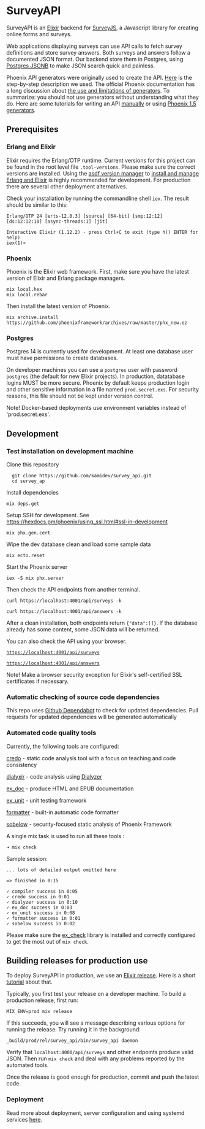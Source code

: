 # SurveyAPI

SurveyAPI is an [Elixir](https://elixir-lang.org/) backend for [SurveyJS](https://surveyjs.io/Overview/Library/), a Javascript library for creating online forms and surveys.

Web applications displaying surveys can use API calls to fetch survey definitions and store survey answers. Both surveys and answers follow a documented JSON format. Our backend store them in Postgres, using [Postgres JSONB](http://www.silota.com/docs/recipes/sql-postgres-json-data-types.html) to make JSON search quick and painless. 

Phoenix API generators were originally used to create the API. [Here](https://becoming-functional.com/building-a-rest-api-with-phoenix-1-3-part-1-9f8754aeaa87) is the step-by-step description we used. The official Phoenix documentation has a long discussion about [the use and limitations of generators](https://hexdocs.pm/phoenix/contexts.html). To summarize: you should not use generators without understanding what they do. Here are some tutorials for writing an API [manually](https://elixircasts.io/json-api-with-phoenix-1.4) or using [Phoenix 1.5 generators](https://www.poeticoding.com/another-guide-to-build-a-json-api-with-phoenix-1-5/).

## Prerequisites

### Erlang and Elixir

Elixir requires the Erlang/OTP runtime. Current versions for this project can be found in the root level file `.tool-versions`. Please make sure the correct versions are installed. Using the [asdf version manager](https://github.com/asdf-vm/asdf) to [install and manage Erlang and Elixir](https://www.mitchellhanberg.com/post/2017/10/05/installing-erlang-and-elixir-using-asdf/) is highly recommended for development. For production there are several other deployment alternatives.

Check your installation by running the commandline shell `iex`. The result should be similar to this:

```> survey_api git:(master) iex
Erlang/OTP 24 [erts-12.0.3] [source] [64-bit] [smp:12:12] [ds:12:12:10] [async-threads:1] [jit]

Interactive Elixir (1.12.2) - press Ctrl+C to exit (type h() ENTER for help)
iex(1)>
```

### Phoenix

Phoenix is the Elixir web framework. First, make sure you have the latest version of Elixir and Erlang package managers.

```shell
mix local.hex
mix local.rebar
```

Then install the latest version of Phoenix.

```shell
mix archive.install https://github.com/phoenixframework/archives/raw/master/phx_new.ez
```

### Postgres

Postgres 14 is currently used for development. At least one database user must have permissions to create databases.

On developer machines you can use a `postgres` user with password `postgres` (the default for new Elixir projects). In production, datatabase logins MUST be more secure. Phoenix by default keeps production login and other sensitive information in a file named `prod.secret.exs`. For security reasons, this file should not be kept under version control.

Note! Docker-based deployments use environment variables instead of 'prod.secret.exs'.

## Development

### Test installation on development machine

Clone this repository

```shell
  git clone https://github.com/kamidev/survey_api.git
  cd survey_ap
```

Install dependencies

```shell
mix deps.get
```

Setup SSH for development. See https://hexdocs.pm/phoenix/using_ssl.html#ssl-in-development

```shell
mix phx.gen.cert
```

Wipe the dev database clean and load some sample data

```shell
mix ecto.reset
```

Start the Phoenix server

```shell
iex -S mix phx.server
```

Then check the API endpoints from another terminal.

```shell
curl https://localhost:4001/api/surveys -k
```

```shell
curl https://localhost:4001/api/answers -k
```

After a clean installation, both endpoints return `{"data":[]}`. If the database already has some content, some JSON data will be returned.

You can also check the API using your browser.

[`https://localhost:4001/api/surveys`](https://localhost:4001/api/surveys)

[`https://localhost:4001/api/answers`](https://localhost:4001/api/answers)

Note! Make a browser security exception for Elixir's self-certified SSL certificates if necessary.

### Automatic checking of source code dependencies

This repo uses [Github Dependabot](https://docs.github.com/en/code-security/supply-chain-security/about-dependabot-version-updates) to check for updated dependencies.
Pull requests for updated dependencies will be generated automatically

### Automated code quality tools

Currently, the following tools are configured:

[credo](https://github.com/rrrene/credo) - static code analysis tool with a focus on teaching and code consistency

[dialyxir](https://github.com/jeremyjh/dialyxir) - code analysis using [Dialyzer](http://erlang.org/doc/man/dialyzer.html)

[ex_doc](https://github.com/elixir-lang/ex_doc) - produce HTML and EPUB documentation

[ex_unit](https://hexdocs.pm/ex_unit/master/ExUnit.html) - unit testing framework

[formatter](https://hexdocs.pm/mix/1.9.2/Mix.Tasks.Format.html#content) - built-in automatic code formatter

[sobelow](https://github.com/nccgroup/sobelow) - security-focused static analysis of Phoenix Framework

A single mix task is used to run all these tools :

```shell
➜ mix check
```

Sample session:

```shell
... lots of detailed output omitted here

=> finished in 0:15

✓ compiler success in 0:05
✓ credo success in 0:01
✓ dialyzer success in 0:10
✓ ex_doc success in 0:03
✓ ex_unit success in 0:08
✓ formatter success in 0:01
✓ sobelow success in 0:02
```

Please make sure the [ex_check](https://github.com/karolsluszniak/ex_check) library is installed and correctly configured to get the most out of `mix check`.

## Building releases for production use

To deploy SurveyAPI in production, we use an [Elixir release](https://hexdocs.pm/mix/Mix.Tasks.Release.html). Here is a short [tutorial](https://henriktudborg.dk/articles/2019/03/10/elixir-1.9.1-releases) about that.

Typically, you first test your release on a developer machine. To build a production release, first run:

`MIX_ENV=prod mix release`

If this succeeds, you will see a message describing various options for running the release. Try running it in the background:

`_build/prod/rel/survey_api/bin/survey_api daemon`

Verify that `localhost:4000/api/surveys` and other endpoints produce valid JSON. Then run `mix check` and deal with any problems reported by the automated tools.

Once the release is good enough for production, commit and push the latest code.

### Deployment

Read more about deployment, server configuration and using systemd services [here](docs/deploy_releases.md).
